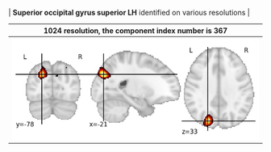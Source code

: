 


| **Superior occipital gyrus superior LH** identified on various resolutions |

| 1024 resolution, the component index number is 367|  
|:---:|  
| ![Component 1024](../1024/final/367.jpg "From component 1024: Superior occipital gyrus superior LH") |